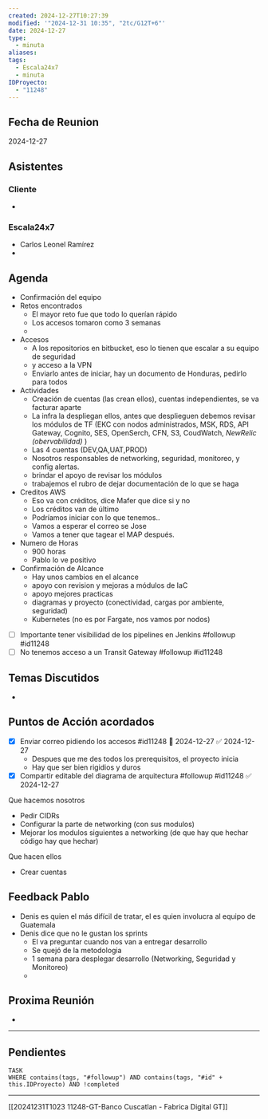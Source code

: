 ```yaml
---
created: 2024-12-27T10:27:39
modified: '"2024-12-31 10:35", "2tc/G12T+6"'
date: 2024-12-27
type:
  - minuta
aliases: 
tags:
  - Escala24x7
  - minuta
IDProyecto:
  - "11248"
---
```

## Fecha de Reunion
2024-12-27
## Asistentes

### Cliente
* 
### Escala24x7
- Carlos Leonel Ramírez
-  

## Agenda
* Confirmación del equipo
* Retos encontrados
	* El mayor reto fue que todo lo querían rápido
	* Los accesos tomaron como 3 semanas
	* 
* Accesos
	* A los repositorios en bitbucket, eso lo tienen que escalar a su equipo de seguridad
	* y acceso a la VPN
	* Enviarlo antes de iniciar, hay un documento de Honduras, pedirlo para todos 
* Actividades
	* Creación de cuentas (las crean ellos), cuentas independientes, se va facturar aparte
	* La infra la despliegan ellos, antes que desplieguen debemos revisar los módulos de TF (EKC con nodos administrados, MSK, RDS, API Gateway, Cognito, SES, OpenSerch, CFN, S3, CoudWatch, *NewRelic (obervabilidad)* )
	* Las 4 cuentas (DEV,QA,UAT,PROD)
	* Nosotros responsables de networking, seguridad, monitoreo, y config alertas.
	* brindar el apoyo de revisar los módulos
	* trabajemos el rubro de dejar documentación de lo que se haga
* Creditos AWS
	* Eso va con créditos, dice Mafer que dice si y no
	* Los créditos van de último
	* Podríamos iniciar con lo que tenemos.. 
	* Vamos a esperar el correo se Jose
	* Vamos a tener que tagear el MAP después.
* Numero de Horas
	* 900 horas
	* Pablo lo ve positivo
* Confirmación de Alcance
	* Hay unos cambios en el alcance
	* apoyo con revision y mejoras a módulos de IaC
	* apoyo mejores practicas
	* diagramas y proyecto (conectividad, cargas por ambiente, seguridad)
	* Kubernetes (no es por Fargate, nos vamos por nodos)

- [ ] Importante tener visibilidad de los pipelines en Jenkins #followup #id11248 
- [ ] No tenemos acceso a un Transit Gateway  #followup #id11248

## Temas Discutidos
*  

## Puntos de Acción acordados
- [x] Enviar correo pidiendo los accesos #id11248 📅 2024-12-27 ✅ 2024-12-27
	- Despues que me des todos los prerequisitos, el proyecto inicia
	- Hay que ser bien rigidios y duros
- [x] Compartir editable del diagrama de arquitectura #followup #id11248 ✅ 2024-12-27

Que hacemos nosotros
- Pedir CIDRs
- Configurar la parte de networking (con sus modulos)
- Mejorar los modulos siguientes a networking (de que hay que hechar código hay que hechar)

Que hacen ellos
- Crear cuentas

## Feedback Pablo
- Denis es quien el más difícil de tratar, el es quien involucra al equipo de Guatemala
- Denis dice que no le gustan los sprints
	- El va preguntar cuando nos van a entregar desarrollo
	- Se quejó de la metodologia
	- 1 semana para desplegar desarrollo (Networking, Seguridad y Monitoreo)
	- 

## Proxima Reunión
*   

--- 
## Pendientes

```dataview
TASK
WHERE contains(tags, "#followup") AND contains(tags, "#id" + this.IDProyecto) AND !completed
```

---
[[20241231T1023 11248-GT-Banco Cuscatlan - Fabrica Digital GT]]

